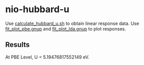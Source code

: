# nio-hubbard-u

Use [calculate_hubbard_u.sh](calculate_hubbard_u.sh) to obtain linear response data. Use [fit_plot_pbe.gnup](fit_plot_pbe.gnup) and  [fit_plot_lda.gnup](fit_plot_lda.gnup) to plot responses.

<h2>Results</h2>

At PBE Level, U = 5.19476817552149 eV.

